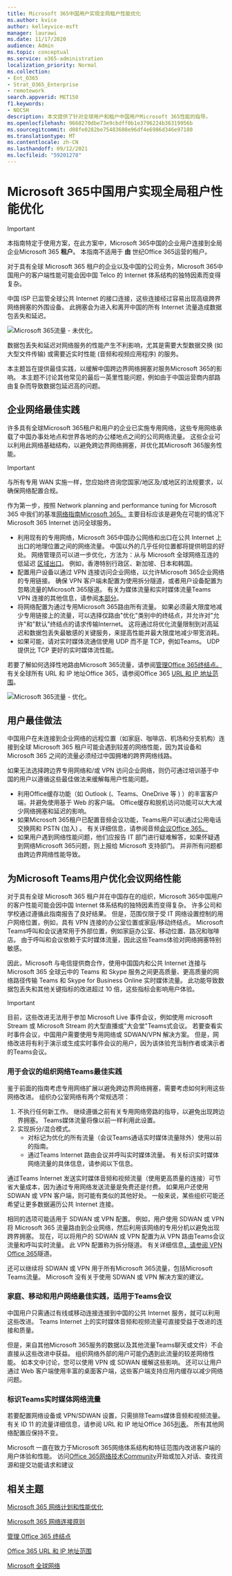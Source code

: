 ```yaml
---
title: Microsoft 365中国用户实现全局租户性能优化
ms.author: kvice
author: kelleyvice-msft
manager: laurawi
ms.date: 11/17/2020
audience: Admin
ms.topic: conceptual
ms.service: o365-administration
localization_priority: Normal
ms.collection:
- Ent_O365
- Strat_O365_Enterprise
- remotework
search.appverid: MET150
f1.keywords:
- NOCSH
description: 本文提供了针对全球用户和租户中国用户Microsoft 365性能的指导。
ms.openlocfilehash: 9660270dbe73e9cbdff0b1e3796224b36319956b
ms.sourcegitcommit: d08fe0282be75483608e96df4e6986d346e97180
ms.translationtype: MT
ms.contentlocale: zh-CN
ms.lasthandoff: 09/12/2021
ms.locfileid: "59201278"
---
```

# <a name="microsoft-365-global-tenant-performance-optimization-for-china-users"></a>Microsoft 365中国用户实现全局租户性能优化

> [!IMPORTANT]
> 本指南特定于使用方案，在此方案中，Microsoft 365中国的企业用户连接到全局企业Microsoft 365 **租户**。 本指南不适用于 **由** 世纪Office 365运营的租户。

对于具有全球 Microsoft 365 租户的企业以及中国的公司业务，Microsoft 365中国用户的客户端性能可能会因中国 Telco 的 Internet 体系结构的独特因素而变得复杂。

中国 ISP 已监管全球公共 Internet 的接口连接，这些连接经过容易出现高级跨界网络拥塞的外围设备。 此拥塞会为进入和离开中国的所有 Internet 流量造成数据包丢失和延迟。

![Microsoft 365流量 - 未优化。](../media/O365-networking/China-O365-unoptimized.png)

数据包丢失和延迟对网络服务的性能产生不利影响，尤其是需要大型数据交换 (如大型文件传输) 或需要近实时性能 (音频和视频应用程序) 的服务。

本主题旨在提供最佳实践，以缓解中国跨边界网络拥塞对服务Microsoft 365的影响。 本主题不讨论其他常见的最后一英里性能问题，例如由于中国运营商内部路由复杂而导致数据包延迟高的问题。

## <a name="corporate-network-best-practices"></a>企业网络最佳实践

许多具有全球Microsoft 365租户和用户的企业已实施专用网络，这些专用网络承载了中国办事处地点和世界各地的办公楼地点之间的公司网络流量。 这些企业可以利用此网络基础结构，以避免跨边界网络拥塞，并优化其Microsoft 365服务性能。

> [!IMPORTANT]
> 与所有专用 WAN 实施一样，您应始终咨询您国家/地区及/或地区的法规要求，以确保网络配置合规。

作为第一步，按照 Network planning and performance tuning for Microsoft 365 中我们的基准[网络指南Microsoft 365。](./network-planning-and-performance.md) 主要目标应该是避免在可能的情况下Microsoft 365 Internet 访问全球服务。

- 利用现有的专用网络，Microsoft 365中国办公网络和出口在公共 Internet 上出口的地理位置之间的网络流量。 中国以外的几乎任何位置都将提供明显的好处。 网络管理员可以进一步优化，方法为：从与 Microsoft 全球网络互连的低延迟 [区域出口](/azure/networking/microsoft-global-network)。 例如，香港特别行政区、新加坡、日本和韩国。
- 配置用户设备以通过 VPN 连接访问企业网络，以允许Microsoft 365企业网络的专用链接。 确保 VPN 客户端未配置为使用拆分隧道，或者用户设备配置为忽略流量的Microsoft 365隧道。 有关为媒体流量和实时媒体流量Teams VPN 连接的其他信息，请参阅[本部分](#optimizing-microsoft-teams-meetings-network-performance-for-users-in-china)。
- 将网络配置为通过专用Microsoft 365路由所有流量。 如果必须最大限度地减少专用链接上的流量，可以选择仅路由"优化"类别中的终结点，并允许对"允许"和"默认"终结点的请求传输Internet。  这将通过将优化流量限制到对高延迟和数据包丢失最敏感的关键服务，来提高性能并最大限度地减少带宽消耗。
- 如果可能，请对实时媒体流通信使用 UDP 而不是 TCP，例如Teams。 UDP 提供比 TCP 更好的实时媒体流性能。

若要了解如何选择性地路由Microsoft 365流量，请参阅[管理Office 365终结点。](managing-office-365-endpoints.md) 有关全球所有 URL 和 IP 地址Office 365，请参阅Office 365 [URL 和 IP 地址范围](urls-and-ip-address-ranges.md)。

![Microsoft 365流量 - 优化。](../media/O365-networking/China-O365-optimized.png)

## <a name="user-best-practices"></a>用户最佳做法

中国用户在未连接到企业网络的远程位置（如家庭、咖啡店、机场和分支机构）连接到全球 Microsoft 365 租户可能会遇到较差的网络性能，因为其设备和 Microsoft 365 之间的流量必须经过中国拥堵的跨界网络线路。

如果无法选择跨边界专用网络和/或 VPN 访问企业网络，则仍可通过培训基于中国的用户以遵循这些最佳做法来缓解每用户性能问题。

- 利用Office缓存功能（如 Outlook (、Teams、OneDrive 等 ) ）的丰富客户端，并避免使用基于 Web 的客户端。 Office缓存和脱机访问功能可以大大减少网络拥塞和延迟的影响。
- 如果Microsoft 365租户已配置音频会议功能，Teams用户可以通过公用电话交换网和 PSTN (加入) 。 有关详细信息，请参阅音频[会议Office 365。](/microsoftteams/audio-conferencing-in-office-365)
- 如果用户遇到网络性能问题，他们应报告 IT 部门进行疑难解答，如果怀疑遇到网络Microsoft 365问题，则上报给 Microsoft 支持部门。 并非所有问题都由跨边界网络性能导致。

## <a name="optimizing-microsoft-teams-meetings-network-performance-for-users-in-china"></a>为Microsoft Teams用户优化会议网络性能

对于具有全球 Microsoft 365 租户并在中国存在的组织，Microsoft 365中国用户的客户性能可能会因中国 Internet 体系结构的独特因素而变得复杂。 许多公司和学校通过遵循此指南报告了良好结果。 但是，范围仅限于受 IT 网络设置控制的用户网络位置，例如，具有 VPN 连接的办公室位置或家庭/移动终结点。 Microsoft Teams呼叫和会议通常用于外部位置，例如家庭办公室、移动位置、路况和咖啡店。 由于呼叫和会议依赖于实时媒体流量，因此这些Teams体验对网络拥塞特别敏感。

因此，Microsoft 与电信提供商合作，使用中国国内和公共 Internet 连接与 Microsoft 365 全球云中的 Teams 和 Skype 服务之间更高质量、更高质量的网络路径传输 Teams 和 Skype for Business Online 实时媒体流量。 此功能导致数据包丢失和其他关键指标的改进超过 10 倍，这些指标会影响用户体验。

>[!IMPORTANT]
>目前，这些改进无法用于参加 Microsoft Live 事件会议，例如使用 microsoft Stream 或 Microsoft Stream 的大型直播或"大会堂"Teams式会议。 若要查看实时事件会议，中国用户需要使用专用网络或 SDWAN/VPN 解决方案。 但是，网络改进将有利于演示或生成实时事件会议的用户，因为该体验充当制作者或演示者的Teams会议。

### <a name="organization-network-best-practices-for-teams-meetings"></a>用于会议的组织网络Teams最佳实践

鉴于前面的指南考虑专用网络扩展以避免跨边界网络拥塞，需要考虑如何利用这些网络改进。 组织办公室网络有两个常规选项：

1. 不执行任何新工作。 继续遵循之前有关专用网络旁路的指导，以避免出现跨边界拥塞。 Teams媒体流量将像以前一样利用此设置。
2. 实现拆分/混合模式。
   - 对标记为优化的所有流量（会议Teams通话实时媒体流量除外）使用以前的指南。
   - 通过Teams Internet 路由会议并呼叫实时媒体流量。 有关标识实时媒体网络流量的具体信息，请参阅以下信息。

通过Teams Internet 发送实时媒体音频和视频流量（使用更高质量的连接）可节省大量成本，因为通过专用网络发送流量是免费还是付费。 如果用户还使用 SDWAN 或 VPN 客户端，则可能有类似的其他好处。 一般来说，某些组织可能还希望让更多数据遍历公共 Internet 连接。

相同的选项可能适用于 SDWAN 或 VPN 配置。 例如，用户使用 SDWAN 或 VPN 将 Microsoft 365 流量路由到企业网络，然后利用该网络的专用分机以避免出现跨界拥塞。 现在，可以将用户的 SDWAN 或 VPN 配置为从 VPN 路由Teams会议流量和呼叫实时流量。 此 VPN 配置称为拆分隧道。 有关详细信息[，请参阅 VPN Office 365](/microsoft-365/enterprise/microsoft-365-vpn-implement-split-tunnel)隧道。

还可以继续将 SDWAN 或 VPN 用于所有Microsoft 365流量，包括Microsoft Teams流量。 Microsoft 没有关于使用 SDWAN 或 VPN 解决方案的建议。

### <a name="home-mobile-and-user-network-best-practices-for-teams-meetings"></a>家庭、移动和用户网络最佳实践，适用于Teams会议

中国用户只需通过有线或移动连接连接到中国的公共 Internet 服务，就可以利用这些改进。 Teams Internet 上的实时媒体音频和视频流量可直接受益于改进的连接和质量。

但是，来自其他Microsoft 365服务的数据以及其他流量Teams聊天或文件）不会直接从这些改进中获益。 组织网络外部的用户可能仍遇到此流量的较差网络性能。 如本文中讨论，您可以使用 VPN 或 SDWAN 缓解这些影响。 还可以让用户通过 Web 客户端使用丰富的桌面客户端，这些客户端支持应用内缓存以减少网络问题。

### <a name="identifying-teams-real-time-media-network-traffic"></a>标识Teams实时媒体网络流量

若要配置网络设备或 VPN/SDWAN 设置，只需排除Teams媒体音频和视频流量。 有关 ID 11 的流量详细信息，请参阅 URL 和 IP 地址Office 365[列表](urls-and-ip-address-ranges.md#skype-for-business-online-and-microsoft-teams)。 所有其他网络配置应保持不变。

Microsoft 一直在致力于Microsoft 365网络体系结构和特征范围内改进客户端的用户体验和性能。 访问[Office 365网络技术Community](https://techcommunity.microsoft.com/t5/office-365-networking/bd-p/Office365Networking)开始或加入对话、查找资源和提交功能请求和建议

## <a name="related-topics"></a>相关主题

[Microsoft 365 网络计划和性能优化](./network-planning-and-performance.md)

[Microsoft 365 网络连接原则](microsoft-365-network-connectivity-principles.md)

[管理 Office 365 终结点](managing-office-365-endpoints.md)

[Office 365 URL 和 IP 地址范围](urls-and-ip-address-ranges.md)

[Microsoft 全球网络](/azure/networking/microsoft-global-network)
